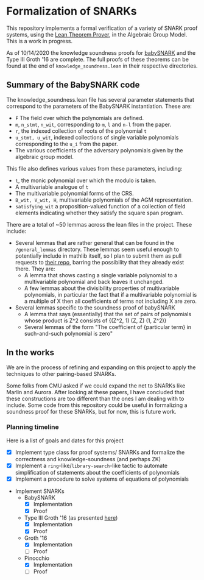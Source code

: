 
# Formalization of SNARKs

This repository implements a formal verification of a variety of SNARK proof systems, using the [Lean Theorem Prover](https://leanprover.github.io/), in the Algebraic Group Model. This is a work in progress.

As of 10/14/2020 the knowledge soundness proofs for [babySNARK](https://github.com/initc3/babySNARK) and the Type III Groth '16 are complete. The full proofs of these theorems can be found at the end of `knowledge_soundness.lean` in their respective directories.

## Summary of the BabySNARK code

The knowledge_soundness.lean file has several parameter statements that correspond to the parameters of the BabySNARK instantiation. These are:
  
* `F` The field over which the polynomials are defined.
* `m`, `n_stmt`, `n_wit`, corresponding to `m`, `l` and `n-l` from the paper.
* `r`, the indexed collection of roots of the polynomial `t`
* `u_stmt, u_wit`, indexed collections of single variable polynomials corresponding to the `u_i` from the paper.
* The various coefficients of the adversary polynomials given by the algebraic group model.
  
This file also defines various values from these parameters, including:

* `t`, the monic polynomial over which the modulo is taken.
* A multivariable analogue of `t`
* The multivariable polynomial forms of the CRS.
* `B_wit, V_wit, H`, multivariable polynomials of the AGM representation.
* `satisfying_wit` a proposition-valued function of a collection of field elements indicating whether they satisfy the square span program.

There are a total of ~50 lemmas across the lean files in the project. These include:

* Several lemmas that are rather general that can be found in the `/general_lemmas` directory. These lemmas seem useful enough to potentially include in mathlib itself, so I plan to submit them as pull requests to [their repo](https://github.com/leanprover-community/mathlib), barring the possibility that they already exist there. They are:
  * A lemma that shows casting a single variable polynomial to a multivariable polynomial and back leaves it unchanged.
  * A few lemmas about the divisibility properties of multivariable polynomials, in particular the fact that if a multivariable polynomial is a multiple of X then all coefficients of terms not including X are zero.
* Several lemmas specific to the soundness proof of babySNARK
  * A lemma that says (essentially) that the set of pairs of polynomials whose product is Z^2 consists of {(Z^2, 1) (Z, Z) (1, Z^2)}
  * Several lemmas of the form "The coefficient of {particular term} in such-and-such polynomial is zero"

## In the works

We are in the process of refining and expanding on this project to apply the techniques to other pairing-based SNARKs.

Some folks from CMU asked if we could expand the net to SNARKs like Marlin and Aurora. After looking at these papers, I have concluded that these constructions are too different than the ones I am dealing with to include. Some code from this repository could be useful in formalizing a soundness proof for these SNARKs, but for now, this is future work.

### Planning timeline

Here is a list of goals and dates for this project

* [x] Implement type class for proof systems/ SNARKs and formalize the correctness and knowledge-soundness (and perhaps ZK)
* [x] Implement a `ring`-like/`library-search`-like tactic to automate simplification of statements about the coefficients of polynomials
* [x] Implement a procedure to solve systems of equations of polynomials
* Implement SNARKs
  * BabySNARK
    * [x] Implementation
    * [x] Proof
  * Type III Groth '16 (as presented [here](https://eprint.iacr.org/2020/811.pdf))
    * [x] Implementation
    * [x] Proof
  * Groth '16
    * [x] Implementation
    * [ ] Proof
  * Pinocchio
    * [x] Implementation
    * [ ] Proof
